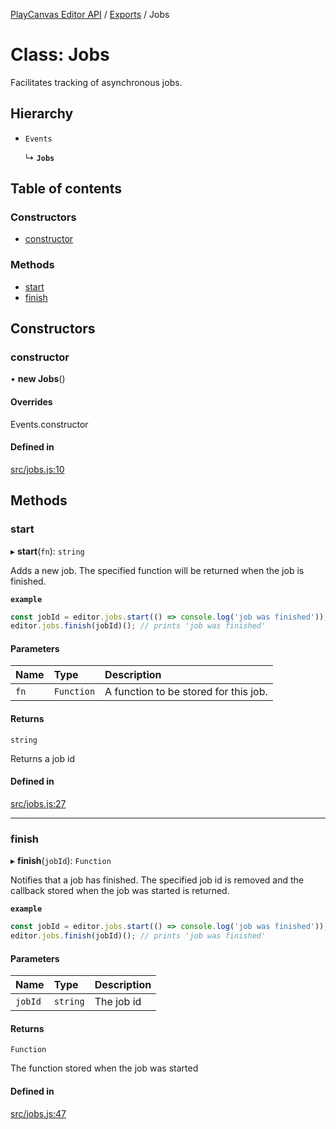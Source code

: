 [PlayCanvas Editor API](../README.md) / [Exports](../modules.md) / Jobs

# Class: Jobs

Facilitates tracking of asynchronous jobs.

## Hierarchy

- `Events`

  ↳ **`Jobs`**

## Table of contents

### Constructors

- [constructor](Jobs.md#constructor)

### Methods

- [start](Jobs.md#start)
- [finish](Jobs.md#finish)

## Constructors

### constructor

• **new Jobs**()

#### Overrides

Events.constructor

#### Defined in

[src/jobs.js:10](https://github.com/playcanvas/editor-api/blob/24a7c67/src/jobs.js#L10)

## Methods

### start

▸ **start**(`fn`): `string`

Adds a new job. The specified function will be returned when the
job is finished.

**`example`**
```javascript
const jobId = editor.jobs.start(() => console.log('job was finished'));
editor.jobs.finish(jobId)(); // prints 'job was finished'
```

#### Parameters

| Name | Type | Description |
| :------ | :------ | :------ |
| `fn` | `Function` | A function to be stored for this job. |

#### Returns

`string`

Returns a job id

#### Defined in

[src/jobs.js:27](https://github.com/playcanvas/editor-api/blob/24a7c67/src/jobs.js#L27)

___

### finish

▸ **finish**(`jobId`): `Function`

Notifies that a job has finished. The specified job
id is removed and the callback stored when the job was
started is returned.

**`example`**
```javascript
const jobId = editor.jobs.start(() => console.log('job was finished'));
editor.jobs.finish(jobId)(); // prints 'job was finished'
```

#### Parameters

| Name | Type | Description |
| :------ | :------ | :------ |
| `jobId` | `string` | The job id |

#### Returns

`Function`

The function stored when the job was started

#### Defined in

[src/jobs.js:47](https://github.com/playcanvas/editor-api/blob/24a7c67/src/jobs.js#L47)
